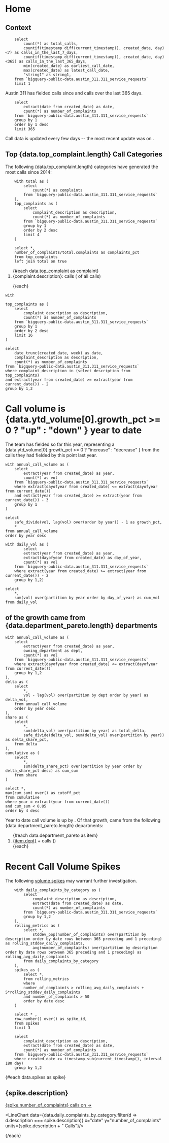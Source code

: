 # Home

## Context

```summary
    select 
        count(*) as total_calls,
        countif(timestamp_diff(current_timestamp(), created_date, day) <7) as calls_in_the_last_7_days,
        countif(timestamp_diff(current_timestamp(), created_date, day) <365) as calls_in_the_last_365_days,
        min(created_date) as earliest_call_date, 
        max(created_date) as latest_call_date,
        "string1" as string1,
    from `bigquery-public-data.austin_311.311_service_requests` 
    limit 1 
```

Austin 311 has fielded <Value data={data.summary}/> calls since <Value data={data.summary} column=earliest_call_date/> and <Value data={data.summary} column=calls_in_the_last_365_days/> calls over the last 365 days.

<LineChart data={data.daily_complaints} x='date' y='number_of_complaints' units="calls to Austin 311 per day"/>

```daily_complaints
    select 
        extract(date from created_date) as date, 
        count(*) as number_of_complaints 
    from `bigquery-public-data.austin_311.311_service_requests` 
    group by 1 
    order by 1 desc
    limit 365
```

Call data is updated every few days -- the most recent update was on <Value data={data.summary} column=latest_call_date/>. 

## Top {data.top_complaint.length} Call Categories 
The following {data.top_complaint.length} categories have generated the most calls since 2014:

```top_complaint 
    with total as (
        select 
            count(*) as complaints 
        from `bigquery-public-data.austin_311.311_service_requests` 
    ), 
    top_complaints as (
        select 
            complaint_description as description, 
            count(*) as number_of_complaints
        from `bigquery-public-data.austin_311.311_service_requests` 
        group by 1
        order by 2 desc 
        limit 4
    )

    select *,
    number_of_complaints/total.complaints as complaints_pct  
    from top_complaints 
    left join total on true
```

<ol>
{#each data.top_complaint as complaint}

<li> {complaint.description}: <Value value={complaint.number_of_complaints}/> calls (<Value value={complaint.complaints_pct} fmt="pct"/> of all calls)</li>

{/each}
</ol>

```top_categories_weekly
with     

top_complaints as (
    select 
        complaint_description as description, 
        count(*) as number_of_complaints
    from `bigquery-public-data.austin_311.311_service_requests` 
    group by 1
    order by 2 desc 
    limit 16
)

select 
    date_trunc(created_date, week) as date, 
    complaint_description as description,
    count(*) as number_of_complaints 
from `bigquery-public-data.austin_311.311_service_requests` 
where complaint_description in (select description from  top_complaints)
and extract(year from created_date) >= extract(year from current_date()) - 2
group by 1,2
```

<LineChart title="Weekly Call Volume, by Category" data={data.top_categories_weekly} x=date y=number_of_complaints series=description/>

# Call volume is {data.ytd_volume[0].growth_pct >= 0 ? "up" : "down" } <Value data={data.ytd_volume} /> year to date

The team has fielded <Value data = {data.ytd_volume} column=vol /> so far this year, representing a <Value data={data.ytd_volume} /> {data.ytd_volume[0].growth_pct >= 0 ? "increase" : "decrease" } from the <Value data = {data.ytd_volume} column=vol row=1/> calls they had fielded by this point last year.
 
``` ytd_volume 
with annual_call_volume as (
    select 
        extract(year from created_date) as year,
        count(*) as vol
    from `bigquery-public-data.austin_311.311_service_requests`
    where extract(dayofyear from created_date) <= extract(dayofyear from current_date())
    and extract(year from created_date) >= extract(year from current_date()) - 3 
    group by 1 
)

select 
    safe_divide(vol, lag(vol) over(order by year)) - 1 as growth_pct,
    *   
from annual_call_volume
order by year desc

```

<LineChart data={data.daily_volume_yoy} x=day_of_year y=cum_vol series=year 
yAxisTitle="cumulative calls" 
xAxisTitle="day of year"/>


```daily_volume_yoy
with daily_vol as (
        select 
        extract(year from created_date) as year,
        extract(dayofyear from created_date) as day_of_year,
        count(*) as vol
    from `bigquery-public-data.austin_311.311_service_requests`
    where extract(year from created_date) >= extract(year from current_date()) - 2 
    group by 1,2)

select 
    *, 
    sum(vol) over(partition by year order by day_of_year) as cum_vol
from daily_vol

```

## <Value data={data.department_pareto} column=cutoff_pct/> of the growth came from {data.department_pareto.length} departments

``` department_pareto
with annual_call_volume as (
    select 
        extract(year from created_date) as year,
        owning_department as dept, 
        count(*) as vol
    from `bigquery-public-data.austin_311.311_service_requests`
    where extract(dayofyear from created_date) <= extract(dayofyear from current_date())
    group by 1,2 
), 
delta as (
    select 
        *, 
        vol - lag(vol) over(partition by dept order by year) as delta_vol, 
    from annual_call_volume
    order by year desc
),
share as (
    select 
        *,
        sum(delta_vol) over(partition by year) as total_delta,
        safe_divide(delta_vol, sum(delta_vol) over(partition by year)) as delta_share_pct,
    from delta 
),
cumulative as (
    select 
        *, 
        sum(delta_share_pct) over(partition by year order by delta_share_pct desc) as cum_sum
    from share 
)

select *, 
max(cum_sum) over() as cutoff_pct 
from cumulative 
where year = extract(year from current_date())
and cum_sum < 0.85
order by 4 desc
```

Year to date call volume is up by <Value data={data.department_pareto} column = total_delta/>. Of that growth, <Value data={data.department_pareto} column=cutoff_pct/> came from the following {data.department_pareto.length} departments:

<ol>
{#each data.department_pareto as item}
<li> <a href={`departments/${item.dept}`}> {item.dept}</a> +<Value value={item.delta_vol}/> calls (<Value value={item.delta_share_pct} fmt=pct/>) </li>
{/each}
</ol>

# Recent Call Volume Spikes  
The following [volume spikes](spikes) may warrant further investigation.

```spikes
    with daily_complaints_by_category as (
        select 
            complaint_description as description,
            extract(date from created_date) as date, 
            count(*) as number_of_complaints 
        from `bigquery-public-data.austin_311.311_service_requests` 
        group by 1,2 
    ), 
    rolling_metrics as (
        select *,
            stddev_pop(number_of_complaints) over(partition by description order by date rows between 365 preceding and 1 preceding) as rolling_stddev_daily_complaints,
            avg(number_of_complaints) over(partition by description order by date rows between 365 preceding and 1 preceding) as rolling_avg_daily_complaints
        from daily_complaints_by_category 
    ), 
    spikes as (
        select *,
        from rolling_metrics
        where 
        number_of_complaints > rolling_avg_daily_complaints + 5*rolling_stddev_daily_complaints
        and number_of_complaints > 50
        order by date desc
    )

    select * ,
    row_number() over() as spike_id,
    from spikes
    limit 3
```

```daily_complaints_by_category 
    select 
        complaint_description as description,
        extract(date from created_date) as date, 
        count(*) as number_of_complaints 
    from `bigquery-public-data.austin_311.311_service_requests` 
    where created_date >= timestamp_sub(current_timestamp(), interval 180 day)
    group by 1,2 
```

{#each data.spikes as spike}

## {spike.description}
[{spike.number_of_complaints} calls on <Value value={spike.date} fmt="date"/> &rarr;](/spikes/{spike.spike_id}) 

<LineChart data={data.daily_complaints_by_category.filter(d => d.description === spike.description)} x="date" y="number_of_complaints" units={spike.description + " Calls"}/>

{/each}
